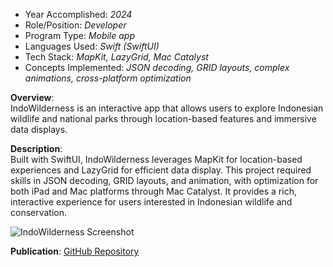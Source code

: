 - Year Accomplished: _2024_
- Role/Position: _Developer_
- Program Type: _Mobile app_
- Languages Used: _Swift (SwiftUI)_
- Tech Stack: _MapKit, LazyGrid, Mac Catalyst_
- Concepts Implemented: _JSON decoding, GRID layouts, complex animations, cross-platform optimization_

**Overview**:  
IndoWilderness is an interactive app that allows users to explore Indonesian wildlife and national parks through location-based features and immersive data displays.

**Description**:  
Built with SwiftUI, IndoWilderness leverages MapKit for location-based experiences and LazyGrid for efficient data display. This project required skills in JSON decoding, GRID layouts, and animation, with optimization for both iPad and Mac platforms through Mac Catalyst. It provides a rich, interactive experience for users interested in Indonesian wildlife and conservation.

![IndoWilderness Screenshot](animalsID.png)

**Publication**: [GitHub Repository](https://github.com/far1h/IndoWilderness)  